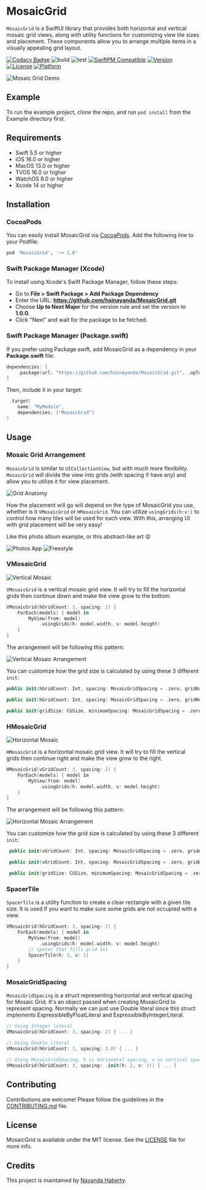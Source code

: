 # MosaicGrid

`MosaicGrid` is a SwiftUI library that provides both horizontal and vertical mosaic grid views, along with utility functions for customizing view tile sizes and placement. These components allow you to arrange multiple items in a visually appealing grid layout.

[![Codacy Badge](https://app.codacy.com/project/badge/Grade/8e40c3e960d24b82b8f64224f19bda38)](https://app.codacy.com/gh/hainayanda/MosaicGrid/dashboard?utm_source=gh&utm_medium=referral&utm_content=&utm_campaign=Badge_grade)
![build](https://github.com/hainayanda/MosaicGrid/workflows/podlint/badge.svg)
![test](https://github.com/hainayanda/MosaicGrid/workflows/test/badge.svg)
[![SwiftPM Compatible](https://img.shields.io/badge/SwiftPM-Compatible-brightgreen)](https://swift.org/package-manager/)
[![Version](https://img.shields.io/cocoapods/v/MosaicGrid.svg?style=flat)](https://cocoapods.org/pods/MosaicGrid)
[![License](https://img.shields.io/cocoapods/l/MosaicGrid.svg?style=flat)](https://cocoapods.org/pods/MosaicGrid)
[![Platform](https://img.shields.io/cocoapods/p/MosaicGrid.svg?style=flat)](https://cocoapods.org/pods/MosaicGrid)

![Mosaic Grid Demo](MosaicGridDemo.gif)

## Example

To run the example project, clone the repo, and run `pod install` from the Example directory first.

## Requirements

- Swift 5.5 or higher
- iOS 16.0 or higher
- MacOS 13.0 or higher
- TVOS 16.0 or higher
- WatchOS 8.0 or higher
- Xcode 14 or higher

## Installation

### CocoaPods

You can easily install MosaicGrid via [CocoaPods](https://cocoapods.org). Add the following line to your Podfile:

```ruby
pod 'MosaicGrid', '~> 1.0'
```

### Swift Package Manager (Xcode)

To install using Xcode's Swift Package Manager, follow these steps:

- Go to **File > Swift Package > Add Package Dependency**
- Enter the URL: **<https://github.com/hainayanda/MosaicGrid.git>**
- Choose **Up to Next Major** for the version rule and set the version to **1.0.0**.
- Click "Next" and wait for the package to be fetched.

### Swift Package Manager (Package.swift)

If you prefer using Package.swift, add MosaicGrid as a dependency in your **Package.swift** file:

```swift
dependencies: [
    .package(url: "https://github.com/hainayanda/MosaicGrid.git", .upToNextMajor(from: "1.0.0"))
]
```

Then, include it in your target:

```swift
 .target(
    name: "MyModule",
    dependencies: ["MosaicGrid"]
)
```

## Usage

### Mosaic Grid Arrangement

`MosaicGrid` is similar to `UICollectionView`, but with much more flexibility. `MosaicGrid` will divide the view into grids (with spacing if have any) and allow you to utilize it for view placement.

![Grid Anatomy](GridAnatomy.png)

How the placement will go will depend on the type of MosaicGrid you use, whether is it `VMosaicGrid` or `HMosaicGrid`. You can utilize `usingGrids(h:v:)` to control how many tiles will be used for each view. With this, arranging UI with grid placement will be very easy!

 Like this photo album example, or this abstract-like art :stuck_out_tongue_winking_eye:

![Photos App](Photos.png) ![Freestyle](FreeStyle.png)

### VMosaicGrid

![Vertical Mosaic](VMosaic.png)

`VMosaicGrid` is a vertical mosaic grid view. It will try to fill the horizontal grids then continue down and make the view grow to the bottom.

```swift
VMosaicGrid(hGridCount: 3, spacing: 2) {
    ForEach(models) { model in
        MyView(from: model)
            .usingGrids(h: model.width, v: model.height)
    }
}
```

The arrangement will be following this pattern:

![Vertical Mosaic Arrangement](VGridArrangment.png)

You can customize how the grid size is calculated by using these 3 different `init`:

```swift
public init(hGridCount: Int, spacing: MosaicGridSpacing = .zero, gridAspectRatio: Double = 1, @ViewBuilder content: @escaping () -> Content) { ... }
```

```swift
public init(hGridCount: Int, spacing: MosaicGridSpacing = .zero, gridHeight: CGFloat, @ViewBuilder content: @escaping () -> Content) { ... }
```

```swift
public init(gridSize: CGSize, minimumSpacing: MosaicGridSpacing = .zero, @ViewBuilder content: @escaping () -> Content) { ... }
```

### HMosaicGrid

![Horizontal Mosaic](HMosaic.png)

`HMosaicGrid` is a horizontal mosaic grid view. It will try to fill the vertical grids then continue right and make the view grow to the right.

```swift
HMosaicGrid(vGridCount: 3, spacing: 2) {
    ForEach(models) { model in
        MyView(from: model)
            .usingGrids(h: model.width, v: model.height)
    }
}
```

The arrangement will be following this pattern:

![Horizontal Mosaic Arrangement](HGridArrangment.png)

You can customize how the grid size is calculated by using these 3 different `init`:

```swift
 public init(vGridCount: Int, spacing: MosaicGridSpacing = .zero, gridAspectRatio: Double = 1, @ViewBuilder content: @escaping () -> Content) { ... }
```

```swift
 public init(vGridCount: Int, spacing: MosaicGridSpacing = .zero, gridWidth: CGFloat, @ViewBuilder content: @escaping () -> Content) { ... }
```

```swift
 public init(gridSize: CGSize, minimumSpacing: MosaicGridSpacing = .zero, @ViewBuilder content: @escaping () -> Content) { ... }
```

### SpacerTile

`SpacerTile` is a utility function to create a clear rectangle with a given tile size. It is used if you want to make sure some grids are not occupied with a view.

```swift
VMosaicGrid(hGridCount: 3, spacing: 2) {
    ForEach(models) { model in
        MyView(from: model)
            .usingGrids(h: model.width, v: model.height)
        // spacer that fills grid 3x1
        SpacerTile(h: 3, v: 1)
    }
}
```

### MosaicGridSpacing

`MosaicGridSpacing` is a struct representing horizontal and vertical spacing for Mosaic Grid. It's an object passed when creating MosaicGrid to represent spacing. Normally we can just use Double literal since this struct implements ExpressibleByFloatLiteral and ExpressibleByIntegerLiteral.

```swift
// Using Integer literal
VMosaicGrid(hGridCount: 3, spacing: 2) { ... }
```

```swift
// Using Double literal
VMosaicGrid(hGridCount: 3, spacing: 2.0) { ... }
```

```swift
// Using MosaicGridSpacing. h is horizontal spacing, v is vertical spacing
VMosaicGrid(hGridCount: 3, spacing: .init(h: 2, v: 2)) { ... }
```

## Contributing

Contributions are welcome! Please follow the guidelines in the [CONTRIBUTING.md](CONTRIBUTING.md) file.

## License

MosaicGrid is available under the MIT license. See the [LICENSE](LICENSE) file for more info.

## Credits

This project is maintained by [Nayanda Haberty](hainayanda@outlook.com).
